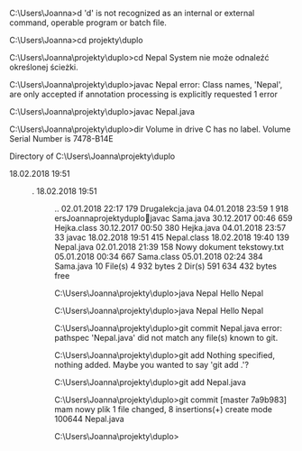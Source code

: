 ﻿C:\Users\Joanna>d
'd' is not recognized as an internal or external command,
operable program or batch file.

C:\Users\Joanna>cd projekty\duplo

C:\Users\Joanna\projekty\duplo>cd Nepal
System nie może odnaleźć określonej ścieżki.

C:\Users\Joanna\projekty\duplo>javac Nepal
error: Class names, 'Nepal', are only accepted if annotation processing is explicitly requested
1 error

C:\Users\Joanna\projekty\duplo>javac Nepal.java

C:\Users\Joanna\projekty\duplo>dir
 Volume in drive C has no label.
 Volume Serial Number is 7478-B14E

 Directory of C:\Users\Joanna\projekty\duplo

18.02.2018  19:51    <DIR>          .
18.02.2018  19:51    <DIR>          ..
02.01.2018  22:17               179 Drugalekcja.java
04.01.2018  23:59             1 918 ersJoannaprojektyduplojavac Sama.java
30.12.2017  00:46               659 Hejka.class
30.12.2017  00:50               380 Hejka.java
04.01.2018  23:57                33 javac
18.02.2018  19:51               415 Nepal.class
18.02.2018  19:40               139 Nepal.java
02.01.2018  21:39               158 Nowy dokument tekstowy.txt
05.01.2018  00:34               667 Sama.class
05.01.2018  02:24               384 Sama.java
              10 File(s)          4 932 bytes
               2 Dir(s)     591 634 432 bytes free

C:\Users\Joanna\projekty\duplo>java Nepal
Hello Nepal

C:\Users\Joanna\projekty\duplo>java Nepal
Hello Nepal

C:\Users\Joanna\projekty\duplo>git commit Nepal.java
error: pathspec 'Nepal.java' did not match any file(s) known to git.

C:\Users\Joanna\projekty\duplo>git add
Nothing specified, nothing added.
Maybe you wanted to say 'git add .'?

C:\Users\Joanna\projekty\duplo>git add Nepal.java

C:\Users\Joanna\projekty\duplo>git commit
[master 7a9b983] mam nowy plik
 1 file changed, 8 insertions(+)
 create mode 100644 Nepal.java

C:\Users\Joanna\projekty\duplo>

